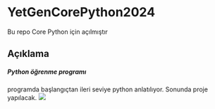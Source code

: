 # YetGenCorePython2024
Bu repo Core Python için açılmıştır
## Açıklama
##### Python öğrenme programı
programda başlangıçtan ileri seviye python anlatılıyor. Sonunda proje yapılacak.
<img src="https://yetkingencler.com/wp-content/uploads/2021/07/YetGenLogo.png">
